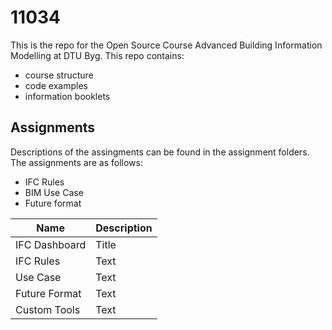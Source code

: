 # 11034
 This is the repo for the Open Source Course Advanced Building Information Modelling at DTU Byg. This repo contains:
 * course structure
 * code examples
 * information booklets
 
 ## Assignments
 Descriptions of the assingments can be found in the assignment folders. The assignments are as follows:
 * IFC Rules
* BIM Use Case
* Future format

|Name         | Description |
| ----------- | ----------- |
| IFC Dashboard      | Title       |
| IFC Rules  | Text        |
| Use Case   | Text        |
| Future Format   | Text        |
| Custom Tools   | Text        |

